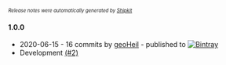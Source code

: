 <sup><sup>*Release notes were automatically generated by [Shipkit](http://shipkit.org/)*</sup></sup>

#### 1.0.0
 - 2020-06-15 - 16 commits by [geoHeil](https://github.com/geoHeil) - published to [![Bintray](https://img.shields.io/badge/Bintray-1.0.0-green.svg)](https://bintray.com/streaming-reference/playground/maven/1.0.0)
 - Development [(#2)](https://github.com/geoHeil/streaming-reference/pull/2)


